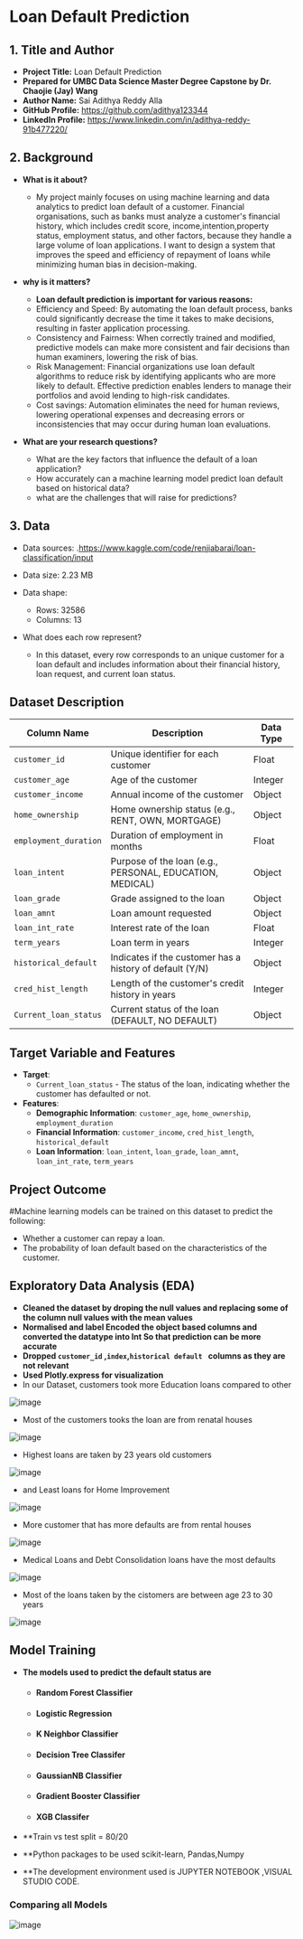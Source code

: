 # Loan Default Prediction 


## 1. Title and Author

- **Project Title:** Loan Default Prediction 
- **Prepared for UMBC Data Science Master Degree Capstone by Dr. Chaojie (Jay) Wang**
- **Author Name:** Sai Adithya Reddy Alla
- **GitHub Profile:**
 https://github.com/adithya123344  
- **LinkedIn Profile:**
https://www.linkedin.com/in/adithya-reddy-91b477220/ 



## 2. Background
- **What is it about?**
  - ⁤My project mainly focuses on using machine learning and data analytics to predict loan default of a customer. ⁤⁤Financial organisations, such as banks must analyze a customer's financial history, which includes credit score, income,intention,property status, employment status, and other factors, because they handle a large volume of loan applications. ⁤⁤I want to design a system that improves the speed and efficiency of repayment of loans while minimizing human bias in decision-making.
    
- **why is it matters?**
  - **⁤Loan default prediction is important for various reasons: ⁤**
   - Efficiency and Speed: By automating the loan default process, banks could significantly decrease the time it takes to make decisions, resulting in faster application processing.
   - Consistency and Fairness: When correctly trained and modified, predictive models can make more consistent and fair decisions than human examiners, lowering the risk of bias. ⁤
   - Risk Management: Financial organizations use loan default algorithms to reduce risk by identifying applicants who are more likely to default. ⁤⁤Effective prediction enables lenders to manage their portfolios and avoid lending to high-risk candidates. ⁤
   - Cost savings: Automation eliminates the need for human reviews, lowering operational expenses and decreasing errors or inconsistencies that may occur during human loan evaluations. ⁤
     
- **What are your research questions?**
  - What are the key factors that influence the default of a loan application?
  -  How accurately can a machine learning model predict loan default based on historical data?
  -  what are the challenges that will raise for predictions?
## 3. Data 

- Data sources: .https://www.kaggle.com/code/renjiabarai/loan-classification/input

- Data size: 2.23 MB

- Data shape:

  - Rows: 32586 
  - Columns: 13

- What does each row represent?
   - In this dataset, every row corresponds to an unique customer for a loan default and includes information about their financial history, loan request, and current loan status.
## Dataset Description

| Column Name            | Description                                                | Data Type   |
|------------------------|------------------------------------------------------------|-------------|
| `customer_id`           | Unique identifier for each customer                        | Float      |
| `customer_age`          | Age of the customer                                        | Integer    |
| `customer_income`       | Annual income of the customer                              | Object     |
| `home_ownership`        | Home ownership status (e.g., RENT, OWN, MORTGAGE)          | Object     |
| `employment_duration`   | Duration of employment in months                           | Float      |
| `loan_intent`           | Purpose of the loan (e.g., PERSONAL, EDUCATION, MEDICAL)   | Object     |
| `loan_grade`            | Grade assigned to the loan                                 | Object     |
| `loan_amnt`             | Loan amount requested                                      | Object     |
| `loan_int_rate`         | Interest rate of the loan                                  | Float      |
| `term_years`            | Loan term in years                                         | Integer    |
| `historical_default`    | Indicates if the customer has a history of default (Y/N)   | Object     |
| `cred_hist_length`      | Length of the customer's credit history in years           | Integer    |
| `Current_loan_status`   | Current status of the loan (DEFAULT, NO DEFAULT)           | Object     |

## Target Variable and Features
- **Target**:
  - `Current_loan_status` - The status of the loan, indicating whether the customer has defaulted or not.
- **Features**:
  - **Demographic Information**: `customer_age`, `home_ownership`, `employment_duration`
  - **Financial Information**: `customer_income`, `cred_hist_length`, `historical_default`
  - **Loan Information**: `loan_intent`, `loan_grade`, `loan_amnt`, `loan_int_rate`, `term_years`

## Project Outcome
#Machine learning models can be trained on this dataset to predict the following:
- Whether a customer can repay a loan.
- The probability of loan default based on the characteristics of the customer.

## Exploratory Data Analysis (EDA)
- **Cleaned the dataset by droping the null values and replacing some of the column null values with the mean values**
- **Normalised and label Encoded the object based columns and converted the datatype into Int So that prediction can be more accurate**
- **Dropped `customer_id` ,`index`,`historical default ` columns as they are not relevant**
- **Used Plotly.express for visualization**
 - In our Dataset,  customers took more Education loans compared to other
  
![image](https://github.com/adithya123344/UMBC-DATA606-Capstone/blob/main/docs/images/pic1.png)
- Most of the customers tooks the loan are from renatal houses

![image](https://github.com/adithya123344/UMBC-DATA606-Capstone/blob/main/docs/images/pic2.png)
- Highest loans are taken by 23 years old customers

![image](https://github.com/adithya123344/UMBC-DATA606-Capstone/blob/main/docs/images/pic3.png)

- and Least loans for Home Improvement 

![image](https://github.com/adithya123344/UMBC-DATA606-Capstone/blob/main/docs/images/pic4.png)
- More customer that has more defaults are from rental houses
  
![image](https://github.com/adithya123344/UMBC-DATA606-Capstone/blob/main/docs/images/pic5.png)
- Medical Loans and Debt Consolidation loans have the most defaults

![image](https://github.com/adithya123344/UMBC-DATA606-Capstone/blob/main/docs/images/pic6.png)
- Most of the loans taken by the cistomers are between age 23 to 30 years

![image](https://github.com/adithya123344/UMBC-DATA606-Capstone/blob/main/docs/images/pic7.png)


## Model Training
- **The models used to predict the default status are** 
  - #### Random Forest Classifier
  - #### Logistic Regression
  - #### K Neighbor Classifier
  - #### Decision Tree Classifer
  - #### GaussianNB Classifier
  - #### Gradient Booster Classifier
  - #### XGB Classifer

- **Train vs test split = 80/20
- **Python packages to be used scikit-learn, Pandas,Numpy
- **The development environment used is JUPYTER NOTEBOOK ,VISUAL STUDIO CODE.

### Comparing all Models
![image]()



  


  
